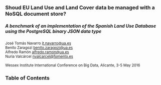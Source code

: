 ### Shoud EU Land Use and Land Cover data be managed with a NoSQL document store?
##### A benchmark of an implementation of the Spanish Land Use Database using the PostgreSQL binary JSON data type
  
<small>José Tomás Navarro   <i class="fa fa-envelope"></i>jt.navarro@ua.es</small>  
<small>Benito Zaragozí <i class="fa fa-envelope"></i>benito.zaragozi@ua.es</small>  
<small>Alfredo Ramón <i class="fa fa-envelope"></i>alfredo.ramon@ua.es</small>  
<small>Nuria Valcárcel <i class="fa fa-envelope"></i>nvalcarcel@fomento.es</small>  

<small>Wessex Institute International Conference on Big Data, Alicante, 3-5 May 2016</small>



### Table of Contents

